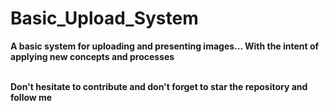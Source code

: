# Basic_Upload_System

<div>
 
  <b>  
    A basic system for uploading and presenting images... 
    With the intent of applying new concepts and processes
  </b>
  <br><br>
  <b>

Don't hesitate to contribute 
    and
    don't forget to star the repository and 
    follow me
    
  </b>
 </div>
